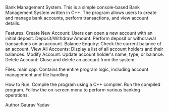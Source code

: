 Bank Management System.
This is a simple console-based Bank Management System written in C++. The program allows users to create and manage bank accounts, perform transactions, and view account details.

Features.
Create New Account: Users can open a new account with an initial deposit.
Deposit/Withdraw Amount: Perform deposit or withdrawal transactions on an account.
Balance Enquiry: Check the current balance of an account.
View All Accounts: Display a list of all account holders and their balances.
Modify Account: Update account holder's name, type, or balance.
Delete Account: Close and delete an account from the system.

Files.
main.cpp: Contains the entire program logic, including account management and file handling.

How to Run.
Compile the program using a C++ compiler.
Run the compiled program.
Follow the on-screen menu to perform various banking operations.

Author
Gaurav Yadav
